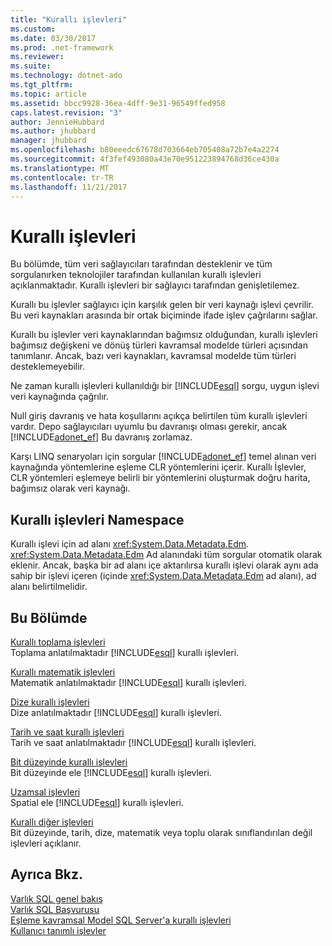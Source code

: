 ```yaml
---
title: "Kurallı işlevleri"
ms.custom: 
ms.date: 03/30/2017
ms.prod: .net-framework
ms.reviewer: 
ms.suite: 
ms.technology: dotnet-ado
ms.tgt_pltfrm: 
ms.topic: article
ms.assetid: bbcc9928-36ea-4dff-9e31-96549ffed958
caps.latest.revision: "3"
author: JennieHubbard
ms.author: jhubbard
manager: jhubbard
ms.openlocfilehash: b80eeedc67678d703664eb705408a72b7e4a2274
ms.sourcegitcommit: 4f3fef493080a43e70e951223894768d36ce430a
ms.translationtype: MT
ms.contentlocale: tr-TR
ms.lasthandoff: 11/21/2017
---
```

# <a name="canonical-functions"></a>Kurallı işlevleri
Bu bölümde, tüm veri sağlayıcıları tarafından desteklenir ve tüm sorgulanırken teknolojiler tarafından kullanılan kurallı işlevleri açıklanmaktadır. Kurallı işlevleri bir sağlayıcı tarafından genişletilemez.  
  
 Kurallı bu işlevler sağlayıcı için karşılık gelen bir veri kaynağı işlevi çevrilir. Bu veri kaynakları arasında bir ortak biçiminde ifade işlev çağrılarını sağlar.  
  
 Kurallı bu işlevler veri kaynaklarından bağımsız olduğundan, kurallı işlevleri bağımsız değişkeni ve dönüş türleri kavramsal modelde türleri açısından tanımlanır. Ancak, bazı veri kaynakları, kavramsal modelde tüm türleri desteklemeyebilir.  
  
 Ne zaman kurallı işlevleri kullanıldığı bir [!INCLUDE[esql](../../../../../../includes/esql-md.md)] sorgu, uygun işlevi veri kaynağında çağrılır.  
  
 Null giriş davranış ve hata koşullarını açıkça belirtilen tüm kurallı işlevleri vardır. Depo sağlayıcıları uyumlu bu davranışı olması gerekir, ancak [!INCLUDE[adonet_ef](../../../../../../includes/adonet-ef-md.md)] Bu davranış zorlamaz.  
  
 Karşı LINQ senaryoları için sorgular [!INCLUDE[adonet_ef](../../../../../../includes/adonet-ef-md.md)] temel alınan veri kaynağında yöntemlerine eşleme CLR yöntemlerini içerir. Kurallı İşlevler, CLR yöntemleri eşlemeye belirli bir yöntemlerini oluşturmak doğru harita, bağımsız olarak veri kaynağı.  
  
## <a name="canonical-functions-namespace"></a>Kurallı işlevleri Namespace  
 Kurallı işlevi için ad alanı <xref:System.Data.Metadata.Edm>. <xref:System.Data.Metadata.Edm> Ad alanındaki tüm sorgular otomatik olarak eklenir. Ancak, başka bir ad alanı içe aktarılırsa kurallı işlevi olarak aynı ada sahip bir işlevi içeren (içinde <xref:System.Data.Metadata.Edm> ad alanı), ad alanı belirtilmelidir.  
  
## <a name="in-this-section"></a>Bu Bölümde  
 [Kurallı toplama işlevleri](../../../../../../docs/framework/data/adonet/ef/language-reference/aggregate-canonical-functions.md)  
 Toplama anlatılmaktadır [!INCLUDE[esql](../../../../../../includes/esql-md.md)] kurallı işlevleri.  
  
 [Kurallı matematik işlevleri](../../../../../../docs/framework/data/adonet/ef/language-reference/math-canonical-functions.md)  
 Matematik anlatılmaktadır [!INCLUDE[esql](../../../../../../includes/esql-md.md)] kurallı işlevleri.  
  
 [Dize kurallı işlevleri](../../../../../../docs/framework/data/adonet/ef/language-reference/string-canonical-functions.md)  
 Dize anlatılmaktadır [!INCLUDE[esql](../../../../../../includes/esql-md.md)] kurallı işlevleri.  
  
 [Tarih ve saat kurallı işlevleri](../../../../../../docs/framework/data/adonet/ef/language-reference/date-and-time-canonical-functions.md)  
 Tarih ve saat anlatılmaktadır [!INCLUDE[esql](../../../../../../includes/esql-md.md)] kurallı işlevleri.  
  
 [Bit düzeyinde kurallı işlevleri](../../../../../../docs/framework/data/adonet/ef/language-reference/bitwise-canonical-functions.md)  
 Bit düzeyinde ele [!INCLUDE[esql](../../../../../../includes/esql-md.md)] kurallı işlevleri.  
  
 [Uzamsal işlevleri](../../../../../../docs/framework/data/adonet/ef/language-reference/spatial-functions.md)  
 Spatial ele [!INCLUDE[esql](../../../../../../includes/esql-md.md)] kurallı işlevleri.  
  
 [Kurallı diğer işlevleri](../../../../../../docs/framework/data/adonet/ef/language-reference/other-canonical-functions.md)  
 Bit düzeyinde, tarih, dize, matematik veya toplu olarak sınıflandırılan değil işlevleri açıklanır.  
  
## <a name="see-also"></a>Ayrıca Bkz.  
 [Varlık SQL genel bakış](../../../../../../docs/framework/data/adonet/ef/language-reference/entity-sql-overview.md)  
 [Varlık SQL Başvurusu](../../../../../../docs/framework/data/adonet/ef/language-reference/entity-sql-reference.md)  
 [Eşleme kavramsal Model SQL Server'a kurallı işlevleri](../../../../../../docs/framework/data/adonet/ef/conceptual-model-canonical-to-sql-server-functions-mapping.md)  
 [Kullanıcı tanımlı işlevler](../../../../../../docs/framework/data/adonet/ef/language-reference/user-defined-functions-entity-sql.md)
